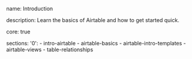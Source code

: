 name: Introduction

description: Learn the basics of Airtable and how to get started quick.

core: true

sections:
  '0':
    - intro-airtable
    - airtable-basics
    - airtable-intro-templates
    - airtable-views
    - table-relationships